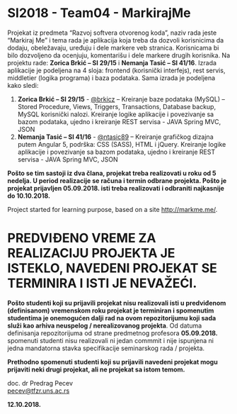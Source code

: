 # SI2018 - Team04 - MarkirajMe
Projekat iz predmeta “Razvoj softvera otvorenog koda”, naziv rada jeste “Markiraj Me” i tema rada je aplikacija koja treba da dozvoli korisnicima da dodaju, obeležavaju, uređuju i dele markere veb stranica. Korisnicama bi bilo dozvoljeno da ocenjuju, komentarišu i dele markere drugih korisnika. Na projektu rade: **Zorica Brkić – SI 29/15** i **Nemanja Tasić – SI 41/16**. Izrada aplikacije je podeljena na 4 sloja: frontend (korisnički interfejs), rest servis, middletier (logika programa) i baza podataka. Sama izrada je podeljena kako sledi: 
1. **Zorica Brkić – SI 29/15** - [@brkicz](https://github.com/brkicz "@brkicz") – Kreiranje baze podataka (MySQL) – Stored Procedure, Views, Triggers, Transactions, Database backup, MySQL korisnički nalozi. Kreiranje logike aplikacije i povezivanje sa bazom podataka, ujedno i kreiranje REST servisa - JAVA Spring MVC, JSON
2. **Nemanja Tasić – SI 41/16** - [@ntasic89](https://github.com/ntasic89 "@ntasic89") – Kreiranje grafičkog dizajna putem Angular 5, podrška: CSS (SASS), HTML i jQuery. Kreiranje logike aplikacije i povezivanje sa bazom podataka, ujedno i kreiranje REST servisa - JAVA Spring MVC, JSON

**Pošto se tim sastoji iz dva člana, projekat treba realizovati u roku od 5 nedelja. U period realizacije se računa i termin odbrane projekta. Pošto je projekat prijavljen 05.09.2018. isti treba realizovati i odbraniti najkasnije do 10.10.2018.**

Project started for learning purpose, based on a site http://markme.me/.

# PREDVIĐENO VREME ZA REALIZACIJU PROJEKTA JE ISTEKLO, NAVEDENI PROJEKAT SE TERMINIRA I ISTI JE NEVAŽEĆI.

**Pošto studenti koji su prijavili projekat nisu realizovali isti u predviđenom (definisanom) vremenskom roku projekat je terminiran i spomenutim studentima je onemogućen dalji rad na ovom repozitorijumu koji sada služi kao arhiva neuspelog / nerealizovanog projekta**. Od datuma definisanja repozitorijuma od strane predmetnog profesora **05.09.2018.** spomenuti studenti nisu realizovali ni jedan commmit i nije ispunjena ni jedna mandatorna stavka specifikacije seminarskog rada / projekta.

**Prethodno spomenuti studenti koji su prijavili navedeni projekat mogu prijaviti neki drugi projekat, ali ne projekat sa istom temom.**

doc. dr Predrag Pecev <br/>
pecev@tfzr.uns.ac.rs

**12.10.2018.**

